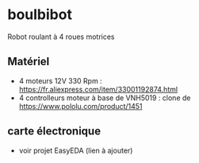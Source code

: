 # boulbibot

Robot roulant à 4 roues motrices

## Matériel

* 4 moteurs 12V 330 Rpm : https://fr.aliexpress.com/item/33001192874.html
* 4 controlleurs moteur à base de VNH5019 : clone de https://www.pololu.com/product/1451  

## carte électronique

* voir projet EasyEDA (lien à ajouter)